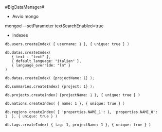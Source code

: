 #BigDataManager#

* Avvio mongo

 mongod --setParameter textSearchEnabled=true

* Indexes

```
db.users.createIndex( { username: 1 }, { unique: true } )

db.datas.createIndex(
   { text : "text" },
   { default_language: "italian" },
   { language_override: "ln" }
)

db.datas.createIndex( {projectName: 1} );

db.summaries.createIndex( {project: 1} );

db.projects.createIndex( {projectName: 1 }, { unique: true } )

db.nations.createIndex( { name: 1 }, { unique: true } )

db.regions.createIndex( { 'properties.NAME_1': 1, 'properties.NAME_0': 1  }, { unique: true } )

db.tags.createIndex( { tag: 1, projectName: 1 }, { unique: true } )

```




